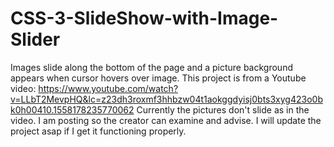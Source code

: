 # CSS-3-SlideShow-with-Image-Slider
Images slide along the bottom of the page and a picture background appears when cursor hovers over image.
This project is from a Youtube video: 
https://www.youtube.com/watch?v=LLbT2MevpHQ&lc=z23dh3roxmf3hhbzw04t1aokggdyisj0bts3xyg423o0bk0h00410.1558178235770062
Currently the pictures don't slide as in the video. I am posting so the creator can examine and advise.
I will update the project asap if I get it functioning properly.
